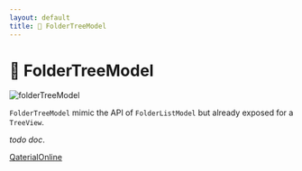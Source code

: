 ```yaml
---
layout: default
title: 📁 FolderTreeModel
---
```


# 📁 FolderTreeModel

![folderTreeModel](https://user-images.githubusercontent.com/17255804/88556713-9deccd80-d029-11ea-97b7-4929753a4d85.gif)

`FolderTreeModel` mimic the API of `FolderListModel` but already exposed for a `TreeView`.

*todo doc*.

[QaterialOnline](https://tinyurl.com/y2sg6xp3)